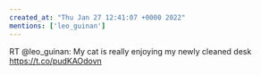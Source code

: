 ```yaml
---
created_at: "Thu Jan 27 12:41:07 +0000 2022"
mentions: ['leo_guinan']
---
```


RT @leo_guinan: My cat is really enjoying my newly cleaned desk https://t.co/pudKAOdovn